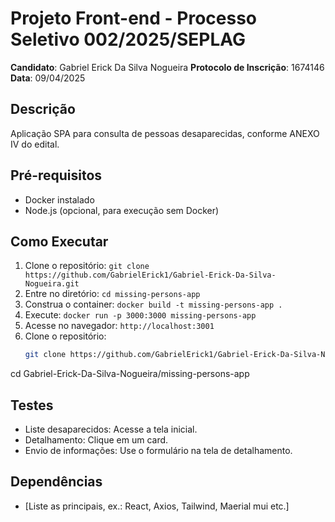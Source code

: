 # Projeto Front-end - Processo Seletivo 002/2025/SEPLAG
**Candidato**: Gabriel Erick Da Silva Nogueira 
**Protocolo de Inscrição**: 1674146  
**Data**: 09/04/2025  

## Descrição
Aplicação SPA para consulta de pessoas desaparecidas, conforme ANEXO IV do edital.

## Pré-requisitos
- Docker instalado
- Node.js (opcional, para execução sem Docker)

## Como Executar
1. Clone o repositório: `git clone https://github.com/GabrielErick1/Gabriel-Erick-Da-Silva-Nogueira.git`
2. Entre no diretório: `cd missing-persons-app`
3. Construa o container: `docker build -t missing-persons-app .`
4. Execute: `docker run -p 3000:3000 missing-persons-app`
5. Acesse no navegador: `http://localhost:3001`
6. Clone o repositório:
   ```bash
   git clone https://github.com/GabrielErick1/Gabriel-Erick-Da-Silva-Nogueira.git
cd Gabriel-Erick-Da-Silva-Nogueira/missing-persons-app

## Testes
- Liste desaparecidos: Acesse a tela inicial.
- Detalhamento: Clique em um card.
- Envio de informações: Use o formulário na tela de detalhamento.

## Dependências
- [Liste as principais, ex.: React, Axios, Tailwind, Maerial mui etc.]



























